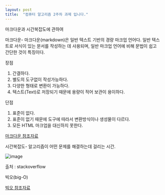 ```yaml
---
layout: post
title:  "컴퓨터 알고리즘 2주차 과제 입니다."
---
```


마크다운과 시간복잡도에 관하여

마크다운-
마크다운(markdown)은 일반 텍스트 기반의 경량 마크업 언어다. 일반 텍스트로 서식이 있는 문서를 작성하는 데 사용되며, 일반 마크업 언어에 비해 문법이 쉽고 간단한 것이 특징이다.

장점
1. 간결하다.
2. 별도의 도구없이 작성가능하다.
3. 다양한 형태로 변환이 가능하다.
4. 텍스트(Text)로 저장되기 때문에 용량이 적어 보관이 용이하다.

단점
1. 표준이 없다.
2. 표준이 없기 때문에 도구에 따라서 변환방식이나 생성물이 다르다.
3. 모든 HTML 마크업을 대신하지 못한다.

[마크다운 참조자료](https://ko.wikipedia.org/wiki/%EB%A7%88%ED%81%AC%EB%8B%A4%EC%9A%B4)

시간복잡도-
알고리즘이 어떤 문제를 해결하는데 걸리는 시간.

![image](https://user-images.githubusercontent.com/101350455/158333758-dc94cdf3-be70-4104-a829-9ac1f3373b64.png)

출처 : stackoverflow

빅오(big-O)

[빅오 참조자료](https://www.jenniferbland.com/time-complexity-analysis-in-javascript/)
